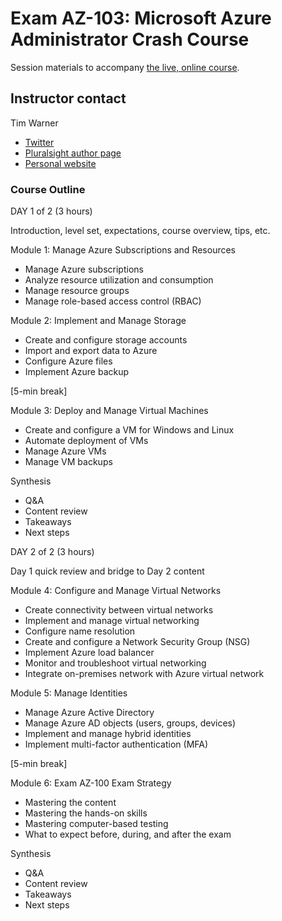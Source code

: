 
# Exam AZ-103: Microsoft Azure Administrator Crash Course

Session materials to accompany [the live, online course](https://learning.oreilly.com/live-training/courses/exam-az-103-microsoft-azure-administrator-crash-course/0636920272854/).

## Instructor contact

Tim Warner

* [Twitter](https://twitter.com/techtrainertim)
* [Pluralsight author page](https://www.pluralsight.com/authors/tim-warner)
* [Personal website](https://techtrainertim.com/)

### Course Outline

DAY 1 of 2 (3 hours)

Introduction, level set, expectations, course overview, tips, etc.

Module 1: Manage Azure Subscriptions and Resources

* Manage Azure subscriptions
* Analyze resource utilization and consumption
* Manage resource groups
* Manage role-based access control (RBAC)

Module 2: Implement and Manage Storage

* Create and configure storage accounts
* Import and export data to Azure
* Configure Azure files
* Implement Azure backup

[5-min break]

Module 3: Deploy and Manage Virtual Machines

* Create and configure a VM for Windows and Linux
* Automate deployment of VMs
* Manage Azure VMs
* Manage VM backups

Synthesis

* Q&A
* Content review
* Takeaways
* Next steps

DAY 2 of 2 (3 hours)

Day 1 quick review and bridge to Day 2 content

Module 4: Configure and Manage Virtual Networks

* Create connectivity between virtual networks
* Implement and manage virtual networking
* Configure name resolution
* Create and configure a Network Security Group (NSG)
* Implement Azure load balancer
* Monitor and troubleshoot virtual networking
* Integrate on-premises network with Azure virtual network

Module 5: Manage Identities

* Manage Azure Active Directory
* Manage Azure AD objects (users, groups, devices)
* Implement and manage hybrid identities
* Implement multi-factor authentication (MFA)

[5-min break]

Module 6: Exam AZ-100 Exam Strategy

* Mastering the content
* Mastering the hands-on skills
* Mastering computer-based testing
* What to expect before, during, and after the exam

Synthesis

* Q&A
* Content review
* Takeaways
* Next steps
